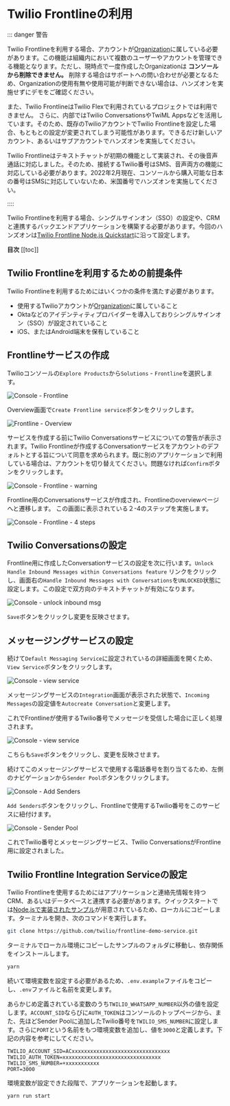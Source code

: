 # Twilio Frontlineの利用

::: danger 警告

Twilio Frontlineを利用する場合、アカウントが[Organization](https://www.twilio.com/docs/iam/organizations)に属している必要があります。この機能は組織内において複数のユーザーやアカウントを管理できる機能となります。ただし、現時点で一度作成したOrganizationは __コンソールから削除できません。__ 削除する場合はサポートへの問い合わせが必要となるため、Organizationの使用有無や使用可能が判断できない場合は、ハンズオンを実施せずにデモをご確認ください。

また、Twilio FrontlineはTwilio Flexで利用されているプロジェクトでは利用できません。 さらに、内部ではTwilio ConversationsやTwiML Appsなどを活用しています。そのため、既存のTwilioアカウントでTwilio Frontlineを設定した場合、もともとの設定が変更されてしまう可能性があります。できるだけ新しいアカウント、あるいはサブアカウントでハンズオンを実施してください。

Twilio Frontlineはテキストチャットが初期の機能として実装され、その後音声通話に対応しました。そのため、接続するTwilio番号はSMS、音声両方の機能に対応している必要があります。2022年2月現在、コンソールから購入可能な日本の番号はSMSに対応していないため、米国番号でハンズオンを実施してください。

::::

Twilio Frontlineを利用する場合、シングルサインオン（SSO）の設定や、CRMと連携するバックエンドアプリケーションを構築する必要があります。今回のハンズオンは[Twilio Frontline Node.js Quickstart](https://www.twilio.com/docs/frontline/nodejs-demo-quickstart)に沿って設定します。


__目次__
[[toc]]

## Twilio Frontlineを利用するための前提条件

Twilio Frontlineを利用するためにはいくつかの条件を満たす必要があります。

- 使用するTwilioアカウントが[Organization](https://www.twilio.com/docs/iam/organizations)に属していること
- Oktaなどのアイデンティティプロバイダーを導入しておりシングルサインオン（SSO）が設定されていること
- iOS、またはAndroid端末を保有していること　


## Frontlineサービスの作成

Twilioコンソールの`Explore Products`から`Solutions` - `Frontline`を選択します。

![Console - Frontline](./images/console-frontline.png)

Overview画面で`Create Frontline service`ボタンをクリックします。

![Frontline - Overview](./images/frontline-create-service.png)

サービスを作成する前にTwilio Conversationsサービスについての警告が表示されます。Twilio Frontlineが作成するConversationサービスをアカウントのデフォルトとする旨について同意を求められます。既に別のアプリケーションで利用している場合は、アカウントを切り替えてください。問題なければ`Confirm`ボタンをクリックします。

![Console - Frontline - warning](./images/frontline-service-warning.png)

Frontline用のConversationsサービスが作成され、Frontlineのoverviewページへと遷移します。
この画面に表示されている２-4のステップを実施します。

![Console - Frontline - 4 steps](./images/frontline-service-4steps.png)

## Twilio Conversationsの設定

Frontline用に作成したConversationサービスの設定を次に行います。`Unlock Handle Inbound Messages within Conversations feature` リンクをクリックし、画面右の`Handle Inbound Messages with Conversations`を`UNLOCKED`状態に設定します。この設定で双方向のテキストチャットが有効になります。

![Console - unlock inbound msg](./images/frontline-inbound-message-allow.png)

`Save`ボタンをクリックし変更を反映させます。


## メッセージングサービスの設定

続けて`Default Messaging Service`に設定されているの詳細画面を開くため、`View Service`ボタンをクリックします。

![Console - view service](./images/frontline-messaging-service.png)

メッセージングサービスの`Integration`画面が表示された状態で、`Incoming Messages`の設定値を`Autocreate Conversation`と変更します。

これでFrontlineが使用するTwilio番号でメッセージを受信した場合に正しく処理されます。

![Console - view service](./images/frontline-auto-conversations.png)

こちらも`Save`ボタンをクリックし、変更を反映させます。

続けてこのメッセージングサービスで使用する電話番号を割り当てるため、左側のナビゲーションから`Sender Pool`ボタンをクリックします。

![Console - Add Senders](./images/messaging-service-add-senders.png)

`Add Senders`ボタンをクリックし、Frontlineで使用するTwilio番号をこのサービスに紐付けます。

![Console - Sender Pool](./images/messaging-service-sender.png)

これでTwilio番号とメッセージングサービス、Twilio ConversationsがFrontline用に設定されました。

## Twilio Frontline Integration Serviceの設定

Twilio Frontlineを使用するためにはアプリケーションと連絡先情報を持つCRM、あるいはデータベースと連携する必要があります。クイックスタートでは[Node.jsで実装されたサンプル](https://github.com/twilio/frontline-demo-service)が用意されているため、ローカルにコピーします。ターミナルを開き、次のコマンドを実行します。

```bash
git clone https://github.com/twilio/frontline-demo-service.git
```

ターミナルでローカル環境にコピーしたサンプルのフォルダに移動し、依存関係をインストールします。

```bash
yarn
```

続いて環境変数を設定する必要があるため、`.env.example`ファイルをコピーし、`.env`ファイルと名前を変更します。

あらかじめ定義されている変数のうち`TWILIO_WHATSAPP_NUMBER`以外の値を設定します。`ACCOUNT_SID`ならびに`AUTH_TOKEN`はコンソールのトップページから、また、先ほどSender Poolに追加したTwilio番号を`TWILIO_SMS_NUMBER`に設定します。さらに`PORT`という名前をもつ環境変数を追加し、値を`3000`と定義します。下記の内容を参考にしてください。

```
TWILIO_ACCOUNT_SID=ACxxxxxxxxxxxxxxxxxxxxxxxxxxxxxxxx
TWILIO_AUTH_TOKEN=xxxxxxxxxxxxxxxxxxxxxxxxxxxxxxxx
TWILIO_SMS_NUMBER=+xxxxxxxxxxx
PORT=3000
```

環境変数が設定できた段階で、アプリケーションを起動します。

```bash
yarn run start
```




